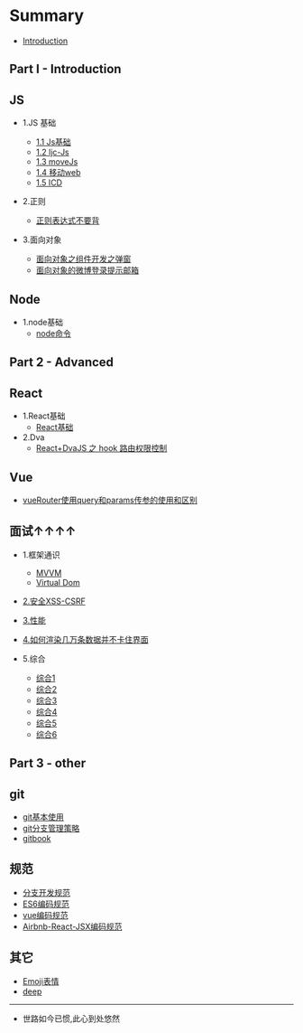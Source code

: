 # Summary

* [Introduction](README.md)
## Part I - Introduction


## JS
* 1.JS 基础
    * [1.1 Js基础](Js/js基础/js基础.md)
    * [1.2 ljc-Js](Js/js基础/ljc-Js.md)
    * [1.3 moveJs](Js/js基础/moveJs.md)
    * [1.4 移动web](Js/js基础/移动web.md)
    * [1.5 ICD](Js/js基础/ICD.md)
* 2.正则
    * [正则表达式不要背](Js/正则/正则表达式不要背.md)
  
* 3.面向对象
  * [面向对象之组件开发之弹窗](Js/面向对象/面向对象之组件开发之弹窗.md)
  * [面向对象的微博登录提示邮箱](Js/面向对象/面向对象的微博登录提示邮箱.md)


## Node
* 1.node基础
    * [node命令](Node/node基础/node命令.md)

## Part 2 - Advanced
## React
* 1.React基础
    * [React基础](React/React基础/react基础.md)
* 2.Dva
    * [React+DvaJS 之 hook 路由权限控制](React/dva/React+DvaJS之hook路由权限控制.md)

## Vue
* [vueRouter使用query和params传参的使用和区别](Vue/VueRouter/vueRouter使用query和params传参的使用和区别.md)


## 面试↑↑↑↑
- 1.框架通识
  - [MVVM](框架通识/MVVM.md)
  - [Virtual Dom](框架通识/VirtualDom.md)

- [2.安全XSS-CSRF](安全/安全.md)
- [3.性能](安全/性能.md)
- [4.如何渲染几万条数据并不卡住界面](面试/如何渲染几万条数据并不卡住界面.md)
- 5.综合
  - [综合1](面试/综合1.md)
  - [综合2](面试/综合2.md)
  - [综合3](面试/综合3.md)
  - [综合4](面试/综合4-vue.md)
  - [综合5](面试/综合5.md)
  - [综合6](面试/综合6.md)


## Part 3 - other
## git
* [git基本使用](git/git基本使用.md)
* [git分支管理策略](git/git分支管理策略.md)
* [gitbook](git/gitbook.md)


## 规范
* [分支开发规范](规范/分支开发规范.md)
* [ES6编码规范](规范/es6编码规范.md)
* [vue编码规范](规范/vue编码规范.md)
* [Airbnb-React-JSX编码规范](规范/Airbnb-React-JSX编码规范.md)


## 其它
* [Emoji表情](other/Emoji表情.md)
* [deep]()

----
* 世路如今已惯,此心到处悠然